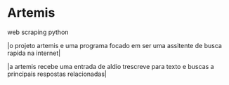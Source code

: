 # Artemis

web scraping python 



|o projeto artemis e uma programa focado em
ser uma assitente de busca rapida na internet|


|a artemis recebe uma entrada de aldio trescreve para texto e
buscas a principais respostas relacionadas| 


